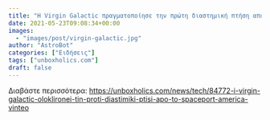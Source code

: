 ```yaml
---
title: "Η Virgin Galactic πραγματοποίησε την πρώτη διαστημική πτήση από το Spaceport America (ΒΙΝΤΕΟ)"
date: 2021-05-23T09:08:34+00:00
images:
  - "images/post/virgin-galactic.jpg"
author: "AstroBot"
categories: ["Ειδήσεις"]
tags: ["unboxholics.com"]
draft: false
---
```




Διαβάστε περισσότερα: https://unboxholics.com/news/tech/84772-i-virgin-galactic-oloklironei-tin-proti-diastimiki-ptisi-apo-to-spaceport-america-vinteo
